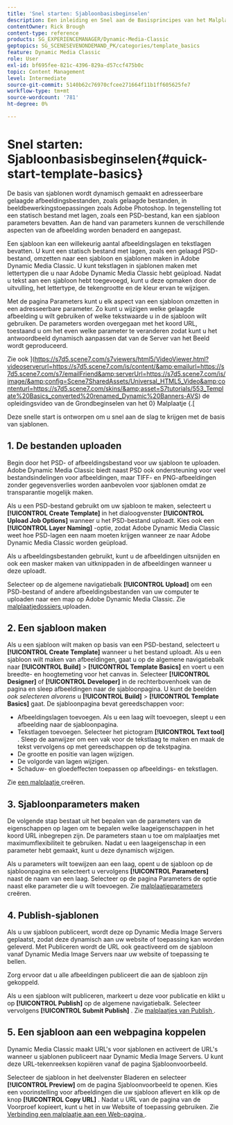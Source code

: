 ```yaml
---
title: 'Snel starten: Sjabloonbasisbeginselen'
description: Een inleiding en Snel aan de Basisprincipes van het Malplaatje helpen u in Adobe Dynamic Media Classic opstaan en snel in werking stellen.
contentOwner: Rick Brough
content-type: reference
products: SG_EXPERIENCEMANAGER/Dynamic-Media-Classic
geptopics: SG_SCENESEVENONDEMAND_PK/categories/template_basics
feature: Dynamic Media Classic
role: User
exl-id: bf695fee-821c-4396-829a-d57ccf475b0c
topic: Content Management
level: Intermediate
source-git-commit: 5140b62c76970cfcee271664f11b1ff605625fe7
workflow-type: tm+mt
source-wordcount: '781'
ht-degree: 0%

---
```


# Snel starten: Sjabloonbasisbeginselen{#quick-start-template-basics}

De basis van sjablonen wordt dynamisch gemaakt en adresseerbare gelaagde afbeeldingsbestanden, zoals gelaagde bestanden, in beeldbewerkingstoepassingen zoals Adobe Photoshop. In tegenstelling tot een statisch bestand met lagen, zoals een PSD-bestand, kan een sjabloon parameters bevatten. Aan de hand van parameters kunnen de verschillende aspecten van de afbeelding worden benaderd en aangepast.

Een sjabloon kan een willekeurig aantal afbeeldingslagen en tekstlagen bevatten. U kunt een statisch bestand met lagen, zoals een gelaagd PSD-bestand, omzetten naar een sjabloon en sjablonen maken in Adobe Dynamic Media Classic. U kunt tekstlagen in sjablonen maken met lettertypen die u naar Adobe Dynamic Media Classic hebt geüpload. Nadat u tekst aan een sjabloon hebt toegevoegd, kunt u deze opmaken door de uitvulling, het lettertype, de tekengrootte en de kleur ervan te wijzigen.

Met de pagina Parameters kunt u elk aspect van een sjabloon omzetten in een adresseerbare parameter. Zo kunt u wijzigen welke gelaagde afbeelding u wilt gebruiken of welke tekstwaarde u in de sjabloon wilt gebruiken. De parameters worden overgegaan met het koord URL, toestaand u om het even welke parameter te veranderen zodat kunt u het antwoordbeeld dynamisch aanpassen dat van de Server van het Beeld wordt geproduceerd.

Zie ook ](https://s7d5.scene7.com/s7viewers/html5/VideoViewer.html?videoserverurl=https://s7d5.scene7.com/is/content/&amp;emailurl=https://s7d5.scene7.com/s7/emailFriend&amp;serverUrl=https://s7d5.scene7.com/is/image/&amp;config=Scene7SharedAssets/Universal_HTML5_Video&amp;contenturl=https://s7d5.scene7.com/skins/&amp;asset=S7tutorials/553_Template%20Basics_converted%20renamed_Dynamic%20Banners-AVS) de opleidingsvideo van de Grondbeginselen van het 0} Malplaatje {.[

Deze snelle start is ontworpen om u snel aan de slag te krijgen met de basis van sjablonen.

## 1. De bestanden uploaden

Begin door het PSD- of afbeeldingsbestand voor uw sjabloon te uploaden. Adobe Dynamic Media Classic biedt naast PSD ook ondersteuning voor veel bestandsindelingen voor afbeeldingen, maar TIFF- en PNG-afbeeldingen zonder gegevensverlies worden aanbevolen voor sjablonen omdat ze transparantie mogelijk maken.

Als u een PSD-bestand gebruikt om uw sjabloon te maken, selecteert u **[!UICONTROL Create Template]** in het dialoogvenster **[!UICONTROL Upload Job Options]** wanneer u het PSD-bestand uploadt. Kies ook een **[!UICONTROL Layer Naming]** -optie, zodat Adobe Dynamic Media Classic weet hoe PSD-lagen een naam moeten krijgen wanneer ze naar Adobe Dynamic Media Classic worden geüpload.

Als u afbeeldingsbestanden gebruikt, kunt u de afbeeldingen uitsnijden en ook een masker maken van uitknippaden in de afbeeldingen wanneer u deze uploadt.

Selecteer op de algemene navigatiebalk **[!UICONTROL Upload]** om een PSD-bestand of andere afbeeldingsbestanden van uw computer te uploaden naar een map op Adobe Dynamic Media Classic. Zie [ malplaatjedossiers ](uploading-template-files.md#uploading_template_files) uploaden.

## 2. Een sjabloon maken

Als u een sjabloon wilt maken op basis van een PSD-bestand, selecteert u **[!UICONTROL Create Template]** wanneer u het bestand uploadt. Als u een sjabloon wilt maken van afbeeldingen, gaat u op de algemene navigatiebalk naar **[!UICONTROL Build]** > **[!UICONTROL Template Basics]** en voert u een breedte- en hoogtemeting voor het canvas in. Selecteer **[!UICONTROL Designer]** of **[!UICONTROL Developer]** in de rechterbovenhoek van de pagina en sleep afbeeldingen naar de sjabloonpagina. U kunt de beelden *ook selecteren alvorens* u **[!UICONTROL Build]** > **[!UICONTROL Template Basics]** gaat. De sjabloonpagina bevat gereedschappen voor:

* Afbeeldingslagen toevoegen. Als u een laag wilt toevoegen, sleept u een afbeelding naar de sjabloonpagina.
* Tekstlagen toevoegen. Selecteer het pictogram **[!UICONTROL Text tool]** . Sleep de aanwijzer om een vak voor de tekstlaag te maken en maak de tekst vervolgens op met gereedschappen op de tekstpagina.
* De grootte en positie van lagen wijzigen.
* De volgorde van lagen wijzigen.
* Schaduw- en gloedeffecten toepassen op afbeeldings- en tekstlagen.

Zie [ een malplaatje ](creating-template.md#creating_a_template) creëren.

## 3. Sjabloonparameters maken

De volgende stap bestaat uit het bepalen van de parameters van de eigenschappen op lagen om te bepalen welke laageigenschappen in het koord URL inbegrepen zijn. De parameters staan u toe om malplaatjes met maximumflexibiliteit te gebruiken. Nadat u een laageigenschap in een parameter hebt gemaakt, kunt u deze dynamisch wijzigen.

Als u parameters wilt toewijzen aan een laag, opent u de sjabloon op de sjabloonpagina en selecteert u vervolgens **[!UICONTROL Parameters]** naast de naam van een laag. Selecteer op de pagina Parameters de optie naast elke parameter die u wilt toevoegen. Zie [ malplaatjeparameters ](creating-template-parameters.md#creating_template_parameters) creëren.

## 4. Publish-sjablonen

Als u uw sjabloon publiceert, wordt deze op Dynamic Media Image Servers geplaatst, zodat deze dynamisch aan uw website of toepassing kan worden geleverd. Met Publiceren wordt de URL ook geactiveerd om de sjabloon vanaf Dynamic Media Image Servers naar uw website of toepassing te bellen.

Zorg ervoor dat u alle afbeeldingen publiceert die aan de sjabloon zijn gekoppeld.

Als u een sjabloon wilt publiceren, markeert u deze voor publicatie en klikt u op **[!UICONTROL Publish]** op de algemene navigatiebalk. Selecteer vervolgens **[!UICONTROL Submit Publish]** . Zie [ malplaatjes van Publish ](publishing-templates.md#publishing_templates).

## 5. Een sjabloon aan een webpagina koppelen

Dynamic Media Classic maakt URL&#39;s voor sjablonen en activeert de URL&#39;s wanneer u sjablonen publiceert naar Dynamic Media Image Servers. U kunt deze URL-tekenreeksen kopiëren vanaf de pagina Sjabloonvoorbeeld.

Selecteer de sjabloon in het deelvenster Bladeren en selecteer **[!UICONTROL Preview]** om de pagina Sjabloonvoorbeeld te openen. Kies een voorinstelling voor afbeeldingen die uw sjabloon aflevert en klik op de knop **[!UICONTROL Copy URL]** . Nadat u URL van de pagina van de Voorproef kopieert, kunt u het in uw Website of toepassing gebruiken. Zie [ Verbinding een malplaatje aan een Web-pagina ](linking-template-web-page.md#linking_a_template_to_a_web_page).
